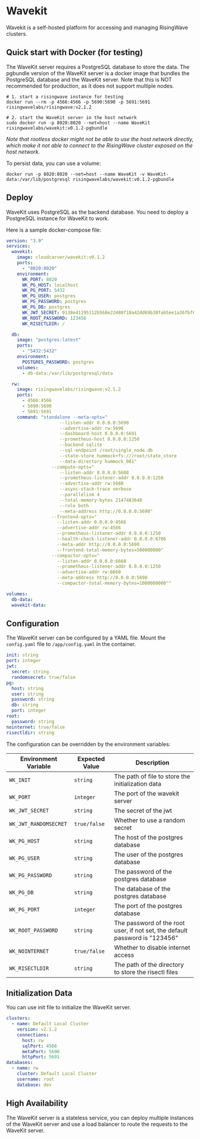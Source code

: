 # Wavekit

Wavekit is a self-hosted platform for accessing and managing RisingWave clusters. 

## Quick start with Docker (for testing)

The WaveKit server requires a PostgreSQL database to store the data. The pgbundle version of the WaveKit server is a docker image that bundles the PostgreSQL database and the WaveKit server. Note that this is NOT recommended for production, as it does not support multiple nodes.

```shell
# 1. start a risingwave instance for testing
docker run --rm -p 4566:4566 -p 5690:5690 -p 5691:5691 risingwavelabs/risingwave:v2.1.2  

# 2. start the WaveKit server in the host network 
sudo docker run -p 8020:8020 --net=host --name WaveKit risingwavelabs/wavekit:v0.1.2-pgbundle
```

*Note that rootless docker might not be able to use the host network directly, which make it not able to connect to the RisingWave cluster exposed on the host network.*

To persist data, you can use a volume:

```shell
docker run -p 8020:8020 --net=host --name WaveKit -v WaveKit-data:/var/lib/postgresql risingwavelabs/wavekit:v0.1.2-pgbundle
``` 

## Deploy

WaveKit uses PostgreSQL as the backend database. You need to deploy a PostgreSQL instance for WaveKit to work.

Here is a sample docker-compose file:

```yaml
version: "3.9"
services:
  wavekit:
    image: cloudcarver/wavekit:v0.1.2
    ports:
      - "8020:8020"
    environment:
      WK_PORT: 8020
      WK_PG_HOST: localhost
      WK_PG_PORT: 5432
      WK_PG_USER: postgres
      WK_PG_PASSWORD: postgres
      WK_PG_DB: postgres
      WK_JWT_SECRET: 9138e41195112b568e22480f18a42dd69b38fab5ee1a36fbf63d49b22097d22a
      WK_ROOT_PASSWORD: 123456
      WK_RISECTLDIR: /

  db: 
    image: "postgres:latest"
    ports:
      - "5432:5432"
    environment:
      POSTGRES_PASSWORD: postgres
    volumes:
      - db-data:/var/lib/postgresql/data

  rw:
    image: risingwavelabs/risingwave:v2.1.2
    ports:
      - 4566:4566
      - 5690:5690
      - 5691:5691
    command: "standalone --meta-opts=" 
                    --listen-addr 0.0.0.0:5690 
                    --advertise-addr rw:5690 
                    --dashboard-host 0.0.0.0:5691 
                    --prometheus-host 0.0.0.0:1250 
                    --backend sqlite  
                    --sql-endpoint /root/single_node.db 
                    --state-store hummock+fs:///root/state_store 
                    --data-directory hummock_001" 
                 --compute-opts=" 
                    --listen-addr 0.0.0.0:5688 
                    --prometheus-listener-addr 0.0.0.0:1250 
                    --advertise-addr rw:5688 
                    --async-stack-trace verbose 
                    --parallelism 4 
                    --total-memory-bytes 2147483648 
                    --role both 
                    --meta-address http://0.0.0.0:5690" 
                 --frontend-opts=" 
                   --listen-addr 0.0.0.0:4566 
                   --advertise-addr rw:4566 
                   --prometheus-listener-addr 0.0.0.0:1250 
                   --health-check-listener-addr 0.0.0.0:6786 
                   --meta-addr http://0.0.0.0:5690 
                   --frontend-total-memory-bytes=500000000" 
                 --compactor-opts=" 
                   --listen-addr 0.0.0.0:6660 
                   --prometheus-listener-addr 0.0.0.0:1250 
                   --advertise-addr rw:6660 
                   --meta-address http://0.0.0.0:5690 
                   --compactor-total-memory-bytes=1000000000""

volumes:
  db-data:
  wavekit-data:

```

## Configuration

The WaveKit server can be configured by a YAML file. Mount the `config.yaml` file to `/app/config.yaml` in the container.

```yaml
init: string
port: integer
jwt:
  secret: string
  randomsecret: true/false
pg:
  host: string
  user: string
  password: string
  db: string
  port: integer
root:
  password: string
nointernet: true/false
risectldir: string

```

The configuration can be overridden by the environment variables:

| Environment Variable | Expected Value | Description |
|---------------------|----------------|-------------|
| `WK_INIT` | `string` | The path of file to store the initialization data |
| `WK_PORT` | `integer` | The port of the wavekit server |
| `WK_JWT_SECRET` | `string` | The secret of the jwt |
| `WK_JWT_RANDOMSECRET` | `true/false` | Whether to use a random secret |
| `WK_PG_HOST` | `string` | The host of the postgres database |
| `WK_PG_USER` | `string` | The user of the postgres database |
| `WK_PG_PASSWORD` | `string` | The password of the postgres database |
| `WK_PG_DB` | `string` | The database of the postgres database |
| `WK_PG_PORT` | `integer` | The port of the postgres database |
| `WK_ROOT_PASSWORD` | `string` | The password of the root user, if not set, the default password is "123456" |
| `WK_NOINTERNET` | `true/false` | Whether to disable internet access |
| `WK_RISECTLDIR` | `string` | The path of the directory to store the risectl files |


## Initialization Data

You can use init file to initialize the WaveKit server.

```yaml
clusters:
  - name: Default Local Cluster
    version: v2.1.2
    connections:
      host: rw
      sqlPort: 4566
      metaPort: 5690
      httpPort: 5691
databases:
  - name: rw
    cluster: Default Local Cluster
    username: root
    database: dev

```

## High Availability

The WaveKit server is a stateless service, you can deploy multiple instances of the WaveKit server and use a load balancer to route the requests to the WaveKit server. 
